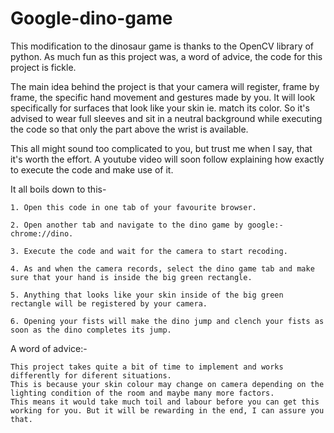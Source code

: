 # Google-dino-game
This modification to the dinosaur game is thanks to the OpenCV library of python. As much fun as this project was, a word of advice, the code for this project is fickle.

The main idea behind the project is that your camera will register, frame by frame, the specific hand movement and gestures made by you. It will look specifically for surfaces that look like your skin ie. match its color. So it's advised to wear full sleeves and sit in a neutral background while executing the code so that only the part above the wrist is available.

This all might sound too complicated to you, but trust me when I say, that it's worth the effort. A youtube video will soon follow explaining how exactly to execute the code and make use of it.

It all boils down to this-

    1. Open this code in one tab of your favourite browser.
    
    2. Open another tab and navigate to the dino game by google:- chrome://dino.
    
    3. Execute the code and wait for the camera to start recoding.
    
    4. As and when the camera records, select the dino game tab and make sure that your hand is inside the big green rectangle.
    
    5. Anything that looks like your skin inside of the big green rectangle will be registered by your camera. 
    
    6. Opening your fists will make the dino jump and clench your fists as soon as the dino completes its jump.
    
 A word of advice:-

    This project takes quite a bit of time to implement and works differently for diferent situations.
    This is because your skin colour may change on camera depending on the lighting condition of the room and maybe many more factors.  
    This means it would take much toil and labour before you can get this working for you. But it will be rewarding in the end, I can assure you that.
    
